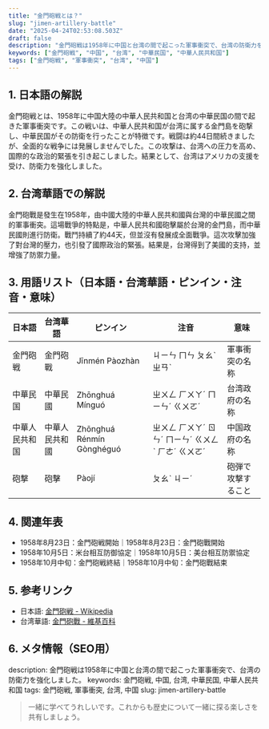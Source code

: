 ```yaml
---
title: "金門砲戦とは？"
slug: "jimen-artillery-battle"
date: "2025-04-24T02:53:08.503Z"
draft: false
description: "金門砲戦は1958年に中国と台湾の間で起こった軍事衝突で、台湾の防衛力を強化しました。"
keywords: ["金門砲戦", "中国", "台湾", "中華民国", "中華人民共和国"]
tags: ["金門砲戦", "軍事衝突", "台湾", "中国"]
---
```


## 1. 日本語の解説
金門砲戦とは、1958年に中国大陸の中華人民共和国と台湾の中華民国の間で起きた軍事衝突です。この戦いは、中華人民共和国が台湾に属する金門島を砲撃し、中華民国がその防衛を行ったことが特徴です。戦闘は約44日間続きましたが、全面的な戦争には発展しませんでした。この攻撃は、台湾への圧力を高め、国際的な政治的緊張を引き起こしました。結果として、台湾はアメリカの支援を受け、防衛力を強化しました。

## 2. 台湾華語での解説  
金門砲戰是發生在1958年，由中國大陸的中華人民共和國與台灣的中華民國之間的軍事衝突。這場戰爭的特點是，中華人民共和國砲擊屬於台灣的金門島，而中華民國則進行防衛。戰鬥持續了約44天，但並沒有發展成全面戰爭。這次攻擊加強了對台灣的壓力，也引發了國際政治的緊張。結果是，台灣得到了美國的支持，並增強了防禦力量。

## 3. 用語リスト（日本語・台湾華語・ピンイン・注音・意味）
| 日本語       | 台湾華語     | ピンイン    | 注音       | 意味             |
|--------------|--------------|-------------|------------|------------------|
| 金門砲戦     | 金門砲戰     | Jīnmén Pàozhàn | ㄐㄧㄣ ㄇㄣ ㄆㄠˋ ㄓㄢˋ | 軍事衝突の名称 |
| 中華民国     | 中華民國     | Zhōnghuá Mínguó | ㄓㄨㄥ ㄏㄨㄚˊ ㄇㄧㄣˊ ㄍㄨㄛˊ | 台湾政府の名称 |
| 中華人民共和国 | 中華人民共和國 | Zhōnghuá Rénmín Gònghéguó | ㄓㄨㄥ ㄏㄨㄚˊ ㄖㄣˊ ㄇㄧㄣˊ ㄍㄨㄥˋ ㄏㄜˊ ㄍㄨㄛˊ | 中国政府の名称 |
| 砲撃        | 砲擊        | Pàojí       | ㄆㄠˋ ㄐㄧˊ    | 砲弾で攻撃すること |

## 4. 関連年表
- 1958年8月23日：金門砲戦開始｜1958年8月23日：金門砲戰開始
- 1958年10月5日：米台相互防御協定｜1958年10月5日：美台相互防禦協定
- 1958年10月中旬：金門砲戦終結｜1958年10月中旬：金門砲戰結束

## 5. 参考リンク  
- 日本語: [金門砲戦 - Wikipedia](https://ja.wikipedia.org/wiki/%E9%87%91%E9%96%80%E7%A0%B2%E6%88%A6)
- 台湾華語: [金門砲戰 - 維基百科](https://zh.wikipedia.org/wiki/%E9%87%91%E9%96%80%E7%A0%B2%E6%88%B0)

## 6. メタ情報（SEO用）
description: 金門砲戦は1958年に中国と台湾の間で起こった軍事衝突で、台湾の防衛力を強化しました。
keywords: 金門砲戦, 中国, 台湾, 中華民国, 中華人民共和国
tags: 金門砲戦, 軍事衝突, 台湾, 中国
slug: jimen-artillery-battle

>一緒に学べてうれしいです。これからも歴史について一緒に探る楽しさを共有しましょう。